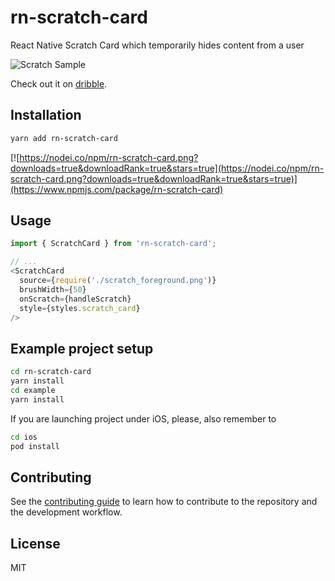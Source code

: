 # rn-scratch-card

React Native Scratch Card which temporarily hides content from a user

![Scratch Sample](https://github.com/sweatco/rn-scratch-card/raw/main/demo.gif)

Check out it on [dribble](https://dribbble.com/shots/17396594-Sweatcoin-Scratch-The-Prize-Feature-Lottery-Style).

## Installation

```sh
yarn add rn-scratch-card
```

[![https://nodei.co/npm/rn-scratch-card.png?downloads=true&downloadRank=true&stars=true](https://nodei.co/npm/rn-scratch-card.png?downloads=true&downloadRank=true&stars=true)](https://www.npmjs.com/package/rn-scratch-card)

## Usage

```js
import { ScratchCard } from 'rn-scratch-card';

// ...
<ScratchCard
  source={require('./scratch_foreground.png')}
  brushWidth={50}
  onScratch={handleScratch}
  style={styles.scratch_card}
/>
```

## Example project setup

```sh
cd rn-scratch-card
yarn install
cd example
yarn install
```

If you are launching project under iOS, please, also remember to

```sh
cd ios
pod install
```

## Contributing

See the [contributing guide](CONTRIBUTING.md) to learn how to contribute to the repository and the development workflow.

## License

MIT
